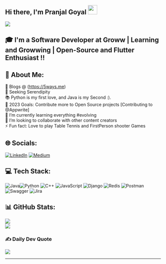 ## Hi there, I'm Pranjal Goyal <img src="https://raw.githubusercontent.com/MartinHeinz/MartinHeinz/master/wave.gif" width="30px">
[![](https://visitcount.itsvg.in/api?id=pranjalg13&icon=0&color=0)](https://visitcount.itsvg.in)


## 🎓 I'm a Software Developer at Groww | Learning and Growwing | Open-Source and Flutter Enthusiast !!


## 💫 About Me:

📄 Blogs @ (https://5ways.me)<br>🔭 Seeking Serendipity<br>📚 Python is my first love, and Java is my Second :).<br>🥅 2023 Goals: Contribute more to Open Source projects [Contributing to @Appwrite]<br>🌱 I’m currently learning everything #evolving<br>👯 I’m looking to collaborate with other content creators<br>⚡ Fun fact: Love to play Table Tennis and FirstPerson shooter Games


## 🌐 Socials:
[![LinkedIn](https://img.shields.io/badge/LinkedIn-%230077B5.svg?logo=linkedin&logoColor=white)](https://linkedin.com/in/pranjal-goyal-dev) [![Medium](https://img.shields.io/badge/Medium-12100E?logo=medium&logoColor=white)](https://medium.com/@pranjalgoyal13) 

## 💻 Tech Stack:
![Java](https://img.shields.io/badge/java-%23ED8B00.svg?style=for-the-badge&logo=java&logoColor=white)![Python](https://img.shields.io/badge/python-3670A0?style=for-the-badge&logo=python&logoColor=ffdd54) ![C++](https://img.shields.io/badge/c++-%2300599C.svg?style=for-the-badge&logo=c%2B%2B&logoColor=white) ![JavaScript](https://img.shields.io/badge/javascript-%23323330.svg?style=for-the-badge&logo=javascript&logoColor=%23F7DF1E) ![Django](https://img.shields.io/badge/django-%23092E20.svg?style=for-the-badge&logo=django&logoColor=white) ![Redis](https://img.shields.io/badge/redis-%23DD0031.svg?style=for-the-badge&logo=redis&logoColor=white) ![Postman](https://img.shields.io/badge/Postman-FF6C37?style=for-the-badge&logo=postman&logoColor=white) ![Swagger](https://img.shields.io/badge/-Swagger-%23Clojure?style=for-the-badge&logo=swagger&logoColor=white) ![Jira](https://img.shields.io/badge/jira-%230A0FFF.svg?style=for-the-badge&logo=jira&logoColor=white)
## 📊 GitHub Stats:
![](https://github-readme-streak-stats.herokuapp.com/?user=pranjalg13&theme=dark&hide_border=false)<br/>
![](https://github-readme-stats.vercel.app/api/top-langs/?username=pranjalg13&theme=dark&hide_border=false&include_all_commits=true&count_private=true&layout=compact)

### ✍️ Daily Dev Quote
![](https://quotes-github-readme.vercel.app/api?type=horizontal&theme=radical)

---
